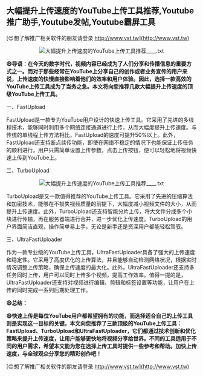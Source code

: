 ## **大幅提升上传速度的YouTube上传工具推荐,Youtube推广助手,Youtube发帖,Youtube霸屏工具**

[😍想了解推广相关软件的朋友请登录 http://www.vst.tw](http://www.vst.tw)

 <center><img src="https://vst.tw/MP4/tuiguang/png/4.png" alt="大幅提升上传速度的YouTube上传工具推荐____.txt"></center>

**😄导语：在今天的数字时代，视频内容已经成为了人们分享和传播信息的重要方式之一。而对于那些经常在YouTube上分享自己的创作或者业务宣传的用户来说，上传速度的快慢直接影响着他们的效率和用户体验。因此，选择一款高效的YouTube上传工具成为了当务之急。本文将向您推荐几款大幅提升上传速度的顶级YouTube上传工具。**

一、FastUpload

FastUpload是一款专为YouTube用户设计的快速上传工具。它采用了先进的多线程技术，能够同时利用多个网络连接通道进行上传，从而大幅度提升上传速度。与传统的单线程上传方法相比，FastUpload的速度可提升50%以上。此外，FastUpload还支持断点续传功能，即使在网络不稳定的情况下也能保证上传任务的顺利进行。用户只需简单设置上传参数，点击上传按钮，便可以轻松地将视频快速上传到YouTube上。

二、TurboUpload

 <center><img src="https://vst.tw/MP4/tuiguang/png/0.png" alt="大幅提升上传速度的YouTube上传工具推荐____.txt"></center>

TurboUpload是又一款值得推荐的YouTube上传工具。它采用了先进的压缩算法和加密技术，能够在不损失视频质量的前提下，大幅度减小视频文件的大小，从而提升上传速度。此外，TurboUpload还支持智能分片上传，将大文件分成多个小块进行传输，再在服务器端进行合并，进一步优化上传速度。TurboUpload的用户界面简洁直观，操作简单易上手，无论是新手还是资深用户都能轻松驾驭。

三、UltraFastUploader

作为一款专业级的YouTube上传工具，UltraFastUploader具备了强大的上传速度和稳定性。它采用了高度优化的上传算法，并且能够自动检测网络状况，根据实时情况调整上传策略，确保上传速度的最大化。此外，UltraFastUploader还支持多任务同时上传，用户可以同时上传多个视频，提高工作效率。值得一提的是，UltraFastUploader还支持对视频进行编辑、剪辑和标签设置等功能，让用户在上传的同时完成一系列后期处理工作。

**😄总结：**

**😄快速上传是每位YouTube用户都希望拥有的功能，而选择适合自己的上传工具则是实现这一目标的关键。本文向您推荐了三款顶级的YouTube上传工具：FastUpload、TurboUpload和UltraFastUploader，它们都通过技术创新和优化策略来提升上传速度，让用户能够更快地将视频分享给世界。不同的工具适用于不同的用户需求，希望本文能为您在选择上传工具时提供一些参考和帮助。加快上传速度，与全球观众分享您的精彩创作吧！**

[😍想了解推广相关软件的朋友请登录 http://www.vst.tw](http://www.vst.tw)



